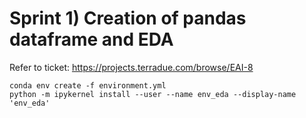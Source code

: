 # Sprint 1) Creation of pandas dataframe and EDA 

Refer to ticket: https://projects.terradue.com/browse/EAI-8 

```
conda env create -f environment.yml
python -m ipykernel install --user --name env_eda --display-name 'env_eda'
```
